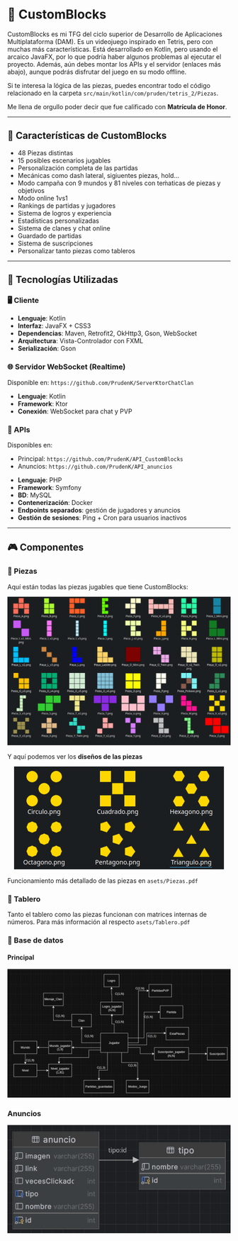 # 🧩 CustomBlocks

CustomBlocks es mi TFG del ciclo superior de Desarrollo de Aplicaciones Multiplataforma (DAM). Es un videojuego inspirado en Tetris, pero con muchas más características. Está desarrollado en Kotlin, pero usando el arcaico JavaFX, por lo que podría haber algunos problemas al ejecutar el proyecto. Además, aún debes montar los APIs y el servidor (enlaces más abajo), aunque podrás disfrutar del juego en su modo offline.

Si te interesa la lógica de las piezas, puedes encontrar todo el código relacionado en la carpeta `src/main/kotlin/com/pruden/tetris_2/Piezas`.

Me llena de orgullo poder decir que fue calificado con **Matrícula de Honor**. 

---

## 🎯 Características de CustomBlocks

- 48 Piezas distintas
- 15 posibles escenarios jugables
- Personalización completa de las partidas
- Mecánicas como dash lateral, sigiuentes piezas, hold...
- Modo campaña con 9 mundos y 81 niveles con teḿaticas de piezas y objetivos
- Modo online 1vs1
- Rankings de partidas y jugadores
- Sistema de logros y experiencia
- Estadísticas personalizadas
- Sistema de clanes y chat online
- Guardado de partidas
- Sistema de suscripciones
- Personalizar tanto piezas como tableros

---

## 🧠 Tecnologías Utilizadas

### 🖥️ Cliente

- **Lenguaje**: Kotlin
- **Interfaz**: JavaFX + CSS3
- **Dependencias**: Maven, Retrofit2, OkHttp3, Gson, WebSocket
- **Arquitectura**: Vista-Controlador con FXML
- **Serialización**: Gson

### 🌐 Servidor WebSocket (Realtime)

Disponible en: `https://github.com/PrudenK/ServerKtorChatClan`

- **Lenguaje**: Kotlin
- **Framework**: Ktor
- **Conexión**: WebSocket para chat y PVP

### 🔗 APIs

Disponibles en:
* Principal: `https://github.com/PrudenK/API_CustomBlocks`
* Anuncios: `https://github.com/PrudenK/API_anuncios`

- **Lenguaje**: PHP
- **Framework**: Symfony
- **BD**: MySQL
- **Contenerización**: Docker
- **Endpoints separados**: gestión de jugadores y anuncios
- **Gestión de sesiones**: Ping + Cron para usuarios inactivos

---

## 🎮 Componentes

### 🎲 Piezas

Aquí están todas las piezas jugables que tiene CustomBlocks:

<div align="center">
  <img src="asets/piezas.png" />
</div>

Y aquí podemos ver los **diseños de las piezas**

<div align="center">
  <img src="asets/dise_piezas.png" />
</div>

Funcionamiento más detallado de las piezas en `asets/Piezas.pdf`

### 🧱 Tablero

Tanto el tablero como las piezas funcionan con matrices internas de números.
Para más información al respecto `asets/Tablero.pdf`

### 💾 Base de datos

#### Principal

<div align="center">
  <img src="asets/bd_principal.png" />
</div>

### Anuncios

<div align="center">
  <img src="asets/bd_anuncios.png" />
</div>
